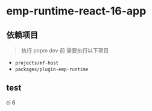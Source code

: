 # emp-runtime-react-16-app

## 依赖项目

> 执行 pnpm dev 前 需要执行以下项目

- `projects/mf-host`
- `packages/plugin-emp-runtime`

## test

ci 6
